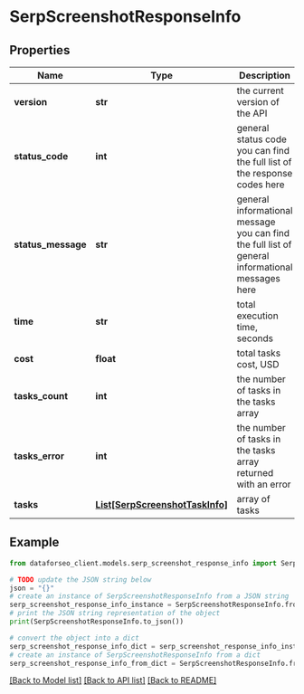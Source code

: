 # SerpScreenshotResponseInfo


## Properties

Name | Type | Description | Notes
------------ | ------------- | ------------- | -------------
**version** | **str** | the current version of the API | [optional] 
**status_code** | **int** | general status code you can find the full list of the response codes here | [optional] 
**status_message** | **str** | general informational message you can find the full list of general informational messages here | [optional] 
**time** | **str** | total execution time, seconds | [optional] 
**cost** | **float** | total tasks cost, USD | [optional] 
**tasks_count** | **int** | the number of tasks in the tasks array | [optional] 
**tasks_error** | **int** | the number of tasks in the tasks array returned with an error | [optional] 
**tasks** | [**List[SerpScreenshotTaskInfo]**](SerpScreenshotTaskInfo.md) | array of tasks | [optional] 

## Example

```python
from dataforseo_client.models.serp_screenshot_response_info import SerpScreenshotResponseInfo

# TODO update the JSON string below
json = "{}"
# create an instance of SerpScreenshotResponseInfo from a JSON string
serp_screenshot_response_info_instance = SerpScreenshotResponseInfo.from_json(json)
# print the JSON string representation of the object
print(SerpScreenshotResponseInfo.to_json())

# convert the object into a dict
serp_screenshot_response_info_dict = serp_screenshot_response_info_instance.to_dict()
# create an instance of SerpScreenshotResponseInfo from a dict
serp_screenshot_response_info_from_dict = SerpScreenshotResponseInfo.from_dict(serp_screenshot_response_info_dict)
```
[[Back to Model list]](../README.md#documentation-for-models) [[Back to API list]](../README.md#documentation-for-api-endpoints) [[Back to README]](../README.md)


